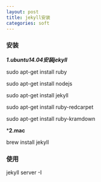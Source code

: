 ```yaml
---
layout: post
title: jekyll安装
categories: soft
---
```


### 安装

***1.ubuntu14.04安装jekyll***

sudo apt-get install ruby

sudo apt-get install nodejs

sudo apt-get install jekyll

sudo apt-get install ruby-redcarpet

sudo apt-get install ruby-kramdown

***2.mac**

brew install jekyll

### 使用

jekyll server -I

